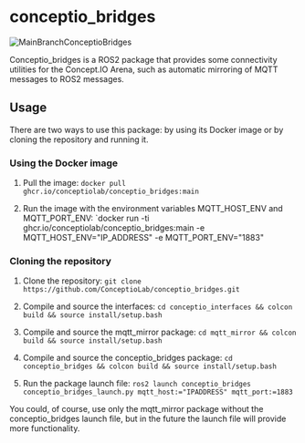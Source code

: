 # conceptio_bridges 
![MainBranchConceptioBridges](https://github.com/ConceptioLab/conceptio_bridges/actions/workflows/docker-image.yml/badge.svg?branch=main)

Conceptio_bridges is a ROS2 package that provides some connectivity utilities for the Concept.IO Arena, such as automatic mirroring of MQTT messages to ROS2 messages.

## Usage

There are two ways to use this package: by using its Docker image or by cloning the repository and running it. 


### Using the Docker image

1. Pull the image:
     `docker pull ghcr.io/conceptiolab/conceptio_bridges:main`

2. Run the image with the environment variables MQTT_HOST_ENV and MQTT_PORT_ENV:
    `docker run -ti ghcr.io/conceptiolab/conceptio_bridges:main -e MQTT_HOST_ENV="IP_ADDRESS" -e MQTT_PORT_ENV="1883"


### Cloning the repository

1. Clone the repository:
   `git clone https://github.com/ConceptioLab/conceptio_bridges.git`

2. Compile and source the interfaces:
   `cd conceptio_interfaces && colcon build && source install/setup.bash`

3. Compile and source the mqtt_mirror package:
   `cd mqtt_mirror && colcon build && source install/setup.bash`

4. Compile and source the conceptio_bridges package:
   `cd conceptio_bridges && colcon build && source install/setup.bash`

5. Run the package launch file:
   `ros2 launch conceptio_bridges conceptio_bridges_launch.py mqtt_host:="IPADDRESS" mqtt_port:=1883`

You could, of course, use only the mqtt_mirror package without the conceptio_bridges launch file, but in the future the launch file will provide more functionality. 
